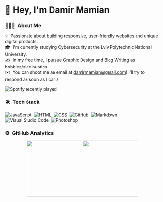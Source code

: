 # 👋 Hey, I'm Damir Mamian

### 👨🏻‍💻 &nbsp;About Me

💡 &nbsp;Passionate about building responsive, user-friendly websites and unique digital products.\
🎓 &nbsp;I'm currently studying  Cybersecurity at the Lviv Polytechnic National University.\
✍️ &nbsp;In my free time, I pursue Graphic Design and Blog Writing as hobbies/side hustles.\
✉️ &nbsp;You can shoot me an email at damirmamian@gmail.com! I'll try to respond as soon as I can.\

![Spotify recently played](https://spotify-recently-played-readme.vercel.app/api?user=31wkfao2fexbtyivjxib3mbgyohm)

### 🛠 &nbsp;Tech Stack

![JavaScript](https://img.shields.io/badge/-JavaScript-05122A?style=flat&logo=javascript)&nbsp;
![HTML](https://img.shields.io/badge/-HTML-05122A?style=flat&logo=HTML5)&nbsp;
![CSS](https://img.shields.io/badge/-CSS-05122A?style=flat&logo=CSS3&logoColor=1572B6)&nbsp;
![GitHub](https://img.shields.io/badge/-GitHub-05122A?style=flat&logo=github)&nbsp;
![Markdown](https://img.shields.io/badge/-Markdown-05122A?style=flat&logo=markdown)\
![Visual Studio Code](https://img.shields.io/badge/-Visual%20Studio%20Code-05122A?style=flat&logo=visual-studio-code&logoColor=007ACC)&nbsp;
![Photoshop](https://img.shields.io/badge/-Photoshop-05122A?style=flat&logo=adobe-photoshop)&nbsp;

### ⚙️ &nbsp;GitHub Analytics

<p align="center">
<a href="https://github.com/AVS1508">
  <img height="180em" src="https://github-readme-stats-eight-theta.vercel.app/api?username=damirmamian&show_icons=true&theme=algolia&include_all_commits=true&count_private=true"/>
  <img height="180em" src="https://github-readme-stats-eight-theta.vercel.app/api/top-langs/?username=damirmamian&layout=compact&langs_count=8&theme=algolia"/>
</a>
</p>
